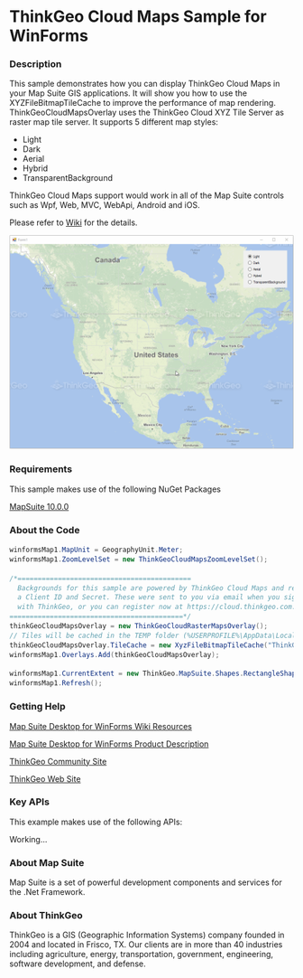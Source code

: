 # ThinkGeo Cloud Maps Sample for WinForms

### Description

This sample demonstrates how you can display ThinkGeo Cloud Maps in your Map Suite GIS applications. It will show you how to use the XYZFileBitmapTileCache to improve the performance of map rendering. ThinkGeoCloudMapsOverlay uses the ThinkGeo Cloud XYZ Tile Server as raster map tile server. It supports 5 different map styles:
- Light
- Dark
- Aerial
- Hybrid
- TransparentBackground

ThinkGeo Cloud Maps support would work in all of the Map Suite controls such as Wpf, Web, MVC, WebApi, Android and iOS.

Please refer to [Wiki](http://wiki.thinkgeo.com/wiki/map_suite_desktop_for_winforms) for the details.

![Screenshot](Screenshot.gif)

### Requirements
This sample makes use of the following NuGet Packages

[MapSuite 10.0.0](https://www.nuget.org/packages?q=ThinkGeo)

### About the Code
```csharp
winformsMap1.MapUnit = GeographyUnit.Meter;
winformsMap1.ZoomLevelSet = new ThinkGeoCloudMapsZoomLevelSet();

/*===========================================
  Backgrounds for this sample are powered by ThinkGeo Cloud Maps and require
  a Client ID and Secret. These were sent to you via email when you signed up
  with ThinkGeo, or you can register now at https://cloud.thinkgeo.com.
===========================================*/
thinkGeoCloudMapsOverlay = new ThinkGeoCloudRasterMapsOverlay();
// Tiles will be cached in the TEMP folder (%USERPROFILE%\AppData\Local\Temp\MapSuite\PersistentCaches) by default if the TileCache property is not set.
thinkGeoCloudMapsOverlay.TileCache = new XyzFileBitmapTileCache("ThinkGeoCloudMapsTileCache");
winformsMap1.Overlays.Add(thinkGeoCloudMapsOverlay);

winformsMap1.CurrentExtent = new ThinkGeo.MapSuite.Shapes.RectangleShape(-13086298.60, 7339062.72, -8111177.75, 2853137.62);
winformsMap1.Refresh();
```
### Getting Help

[Map Suite Desktop for WinForms Wiki Resources](http://wiki.thinkgeo.com/wiki/map_suite_desktop_for_winforms)

[Map Suite Desktop for WinForms Product Description](https://thinkgeo.com/ui-controls#winforms-platforms)

[ThinkGeo Community Site](http://community.thinkgeo.com/)

[ThinkGeo Web Site](http://www.thinkgeo.com)

### Key APIs
This example makes use of the following APIs:

Working...


### About Map Suite
Map Suite is a set of powerful development components and services for the .Net Framework.

### About ThinkGeo
ThinkGeo is a GIS (Geographic Information Systems) company founded in 2004 and located in Frisco, TX. Our clients are in more than 40 industries including agriculture, energy, transportation, government, engineering, software development, and defense.
